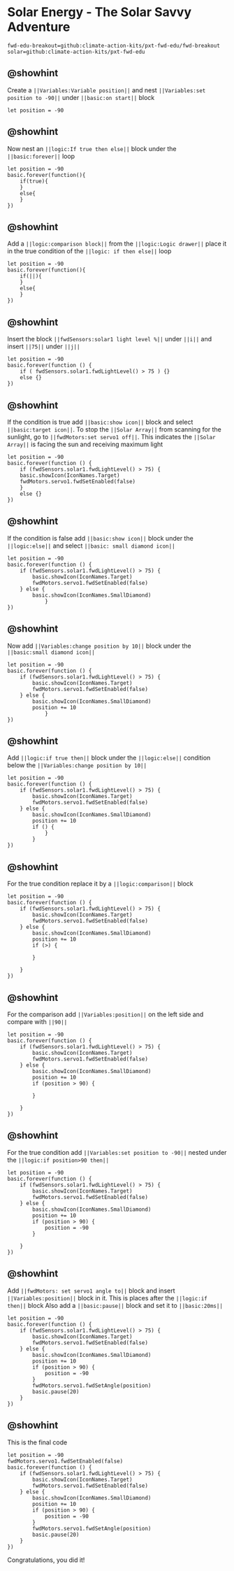 # Solar Energy - The Solar Savvy Adventure
```package
fwd-edu-breakout=github:climate-action-kits/pxt-fwd-edu/fwd-breakout
solar=github:climate-action-kits/pxt-fwd-edu
```
## @showhint
Create a ``||Variables:Variable position||`` and nest ``||Variables:set position to -90||`` 
under ``||basic:on start||`` block
```blocks
let position = -90
```

## @showhint
Now nest an ``||logic:If true then else||`` block under the ``||basic:forever||`` loop
```blocks
let position = -90
basic.forever(function(){
    if(true){
    }
    else{
    }
})
```
## @showhint
Add a ``||logic:comparison block||`` from the ``||logic:Logic drawer||`` place it in the true
condition of the ``||logic: if then else||`` loop
```blocks
let position = -90
basic.forever(function(){
    if(||){
    }
    else{
    }
})
```
## @showhint
Insert the block ``||fwdSensors:solar1 light level %||`` under ``||i||``
and insert ``||75||`` under ``||j||``
```blocks
let position = -90
basic.forever(function () {
    if ( fwdSensors.solar1.fwdLightLevel() > 75 ) {} 
    else {}
})
```
## @showhint
If the condition is true add ``||basic:show icon||`` block and 
select ``||basic:target icon||``. To stop the ``||Solar Array||`` from scanning 
for the sunlight, go to ``||fwdMotors:set servo1 off||``. This indicates the ``||Solar Array||`` 
is facing the sun and receiving maximum light
```blocks
let position = -90
basic.forever(function () {
    if (fwdSensors.solar1.fwdLightLevel() > 75) {
    basic.showIcon(IconNames.Target)
    fwdMotors.servo1.fwdSetEnabled(false)
    } 
    else {}
})
```
## @showhint
If the condition is false add ``||basic:show icon||`` block under the 
``||logic:else||`` and select ``||basic: small diamond icon||``
```blocks
let position = -90
basic.forever(function () {
    if (fwdSensors.solar1.fwdLightLevel() > 75) {
        basic.showIcon(IconNames.Target)
        fwdMotors.servo1.fwdSetEnabled(false)
    } else {
        basic.showIcon(IconNames.SmallDiamond)
            }
})
```

## @showhint
Now add ``||Variables:change position by 10||`` block under 
the ``||basic:small diamond icon||``
```blocks
let position = -90
basic.forever(function () {
    if (fwdSensors.solar1.fwdLightLevel() > 75) {
        basic.showIcon(IconNames.Target)
        fwdMotors.servo1.fwdSetEnabled(false)
    } else {
        basic.showIcon(IconNames.SmallDiamond)
        position += 10
            }
})
```

## @showhint
Add ``||logic:if true then||`` block under the 
``||logic:else||`` condition below the 
``||Variables:change position by 10||``
```blocks
let position = -90
basic.forever(function () {
    if (fwdSensors.solar1.fwdLightLevel() > 75) {
        basic.showIcon(IconNames.Target)
        fwdMotors.servo1.fwdSetEnabled(false)
    } else {
        basic.showIcon(IconNames.SmallDiamond)
        position += 10
        if () {
            }
        }
})
```
## @showhint
For the true condition replace it by a ``||logic:comparison||`` block
```blocks
let position = -90
basic.forever(function () {
    if (fwdSensors.solar1.fwdLightLevel() > 75) {
        basic.showIcon(IconNames.Target)
        fwdMotors.servo1.fwdSetEnabled(false)
    } else {
        basic.showIcon(IconNames.SmallDiamond)
        position += 10
        if (>) {
        
        }
        
    }
})
```
## @showhint
For the comparison add ``||Variables:position||`` on the left side and 
compare with ``||90||``
```blocks
let position = -90
basic.forever(function () {
    if (fwdSensors.solar1.fwdLightLevel() > 75) {
        basic.showIcon(IconNames.Target)
        fwdMotors.servo1.fwdSetEnabled(false)
    } else {
        basic.showIcon(IconNames.SmallDiamond)
        position += 10
        if (position > 90) {
        
        }
        
    }
})
```
## @showhint
For the true condition add ``||Variables:set position to -90||`` 
nested under the ``||logic:if position>90 then||``
```blocks
let position = -90
basic.forever(function () {
    if (fwdSensors.solar1.fwdLightLevel() > 75) {
        basic.showIcon(IconNames.Target)
        fwdMotors.servo1.fwdSetEnabled(false)
    } else {
        basic.showIcon(IconNames.SmallDiamond)
        position += 10
        if (position > 90) {
            position = -90
        }
        
    }
})
```
## @showhint
Add ``||fwdMotors: set servo1 angle to||`` block and insert ``||Variables:position||`` 
block in it. This is places after the ``||logic:if then||`` block 
Also add a ``||basic:pause||`` block and set it to ``||basic:20ms||``
```blocks
let position = -90
basic.forever(function () {
    if (fwdSensors.solar1.fwdLightLevel() > 75) {
        basic.showIcon(IconNames.Target)
        fwdMotors.servo1.fwdSetEnabled(false)
    } else {
        basic.showIcon(IconNames.SmallDiamond)
        position += 10
        if (position > 90) {
            position = -90
        }
        fwdMotors.servo1.fwdSetAngle(position)
        basic.pause(20)
    }
})
```
## @showhint
This is the final code
```blocks
let position = -90
fwdMotors.servo1.fwdSetEnabled(false)
basic.forever(function () {
    if (fwdSensors.solar1.fwdLightLevel() > 75) {
        basic.showIcon(IconNames.Target)
        fwdMotors.servo1.fwdSetEnabled(false)
    } else {
        basic.showIcon(IconNames.SmallDiamond)
        position += 10
        if (position > 90) {
            position = -90
        }
        fwdMotors.servo1.fwdSetAngle(position)
        basic.pause(20)
    }
})
```
Congratulations, you did it!